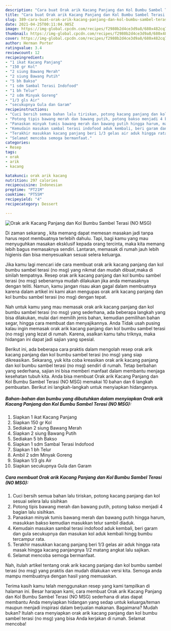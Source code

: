 ```yaml
---
description: "Cara buat Orak arik Kacang Panjang dan Kol Bumbu Sambel Terasi (NO MSG) yang lezat Untuk Jualan"
title: "Cara buat Orak arik Kacang Panjang dan Kol Bumbu Sambel Terasi (NO MSG) yang lezat Untuk Jualan"
slug: 389-cara-buat-orak-arik-kacang-panjang-dan-kol-bumbu-sambel-terasi-no-msg-yang-lezat-untuk-jualan
date: 2021-04-25T00:11:04.985Z
image: https://img-global.cpcdn.com/recipes/f2980b2d4ce3d9a8/680x482cq70/orak-arik-kacang-panjang-dan-kol-bumbu-sambel-terasi-no-msg-foto-resep-utama.jpg
thumbnail: https://img-global.cpcdn.com/recipes/f2980b2d4ce3d9a8/680x482cq70/orak-arik-kacang-panjang-dan-kol-bumbu-sambel-terasi-no-msg-foto-resep-utama.jpg
cover: https://img-global.cpcdn.com/recipes/f2980b2d4ce3d9a8/680x482cq70/orak-arik-kacang-panjang-dan-kol-bumbu-sambel-terasi-no-msg-foto-resep-utama.jpg
author: Herman Porter
ratingvalue: 3.4
reviewcount: 12
recipeingredient:
- "1 ikat Kacang Panjang"
- "150 gr Kol"
- "2 siung Bawang Merah"
- "2 siung Bawang Putih"
- "5 bh Bakso"
- "1 sdm Sambal Terasi Indofood"
- "1 bh Telur"
- "2 sdm Minyak Goreng"
- "1/3 gls Air"
- "secukupnya Gula dan Garam"
recipeinstructions:
- "Cuci bersih semua bahan lalu tiriskan, potong kacang panjang dan kol sesuai selera lalu sisihkan"
- "Potong tipis bawang merah dan bawang putih, potong bakso menjadi 4 bagian lalu sisihkan."
- "Panaskan minyak tumis bawang merah dan bawang putih hingga harum, masukkan bakso kemudian masukkan telur sambil diaduk."
- "Kemudain masukan sambal terasi indofood aduk kembali, beri garam dan gula secukupnya dan masukan kol aduk kembali hingg bumbu tercampur rata."
- "Terakhir masukkan kacang panjang beri 1/3 gelas air aduk hingga rata masak hingga kacang panjangnya 1/2 matang angkat lalu sajikan."
- "Selamat mencoba semoga bermanfaat."
categories:
- Resep
tags:
- orak
- arik
- kacang

katakunci: orak arik kacang 
nutrition: 297 calories
recipecuisine: Indonesian
preptime: "PT21M"
cooktime: "PT55M"
recipeyield: "4"
recipecategory: Dessert

---
```



![Orak arik Kacang Panjang dan Kol Bumbu Sambel Terasi (NO MSG)](https://img-global.cpcdn.com/recipes/f2980b2d4ce3d9a8/680x482cq70/orak-arik-kacang-panjang-dan-kol-bumbu-sambel-terasi-no-msg-foto-resep-utama.jpg)

Di zaman  sekarang , kita memang dapat memesan masakan jadi tanpa harus repot membuatnya terlebih dahulu. Tapi, bagi kamu yang mau menyuguhkan masakan eksklusif kepada orang tercinta, maka kita memang lebih bagus memasaknya sendiri. Lantaran, memasak di rumah jauh lebih higienis dan bisa menyesuaikan sesuai selera keluarga.

Jika kamu lagi mencari ide cara membuat orak arik kacang panjang dan kol bumbu sambel terasi (no msg) yang nikmat dan mudah dibuat,maka di sinilah tempatnya. Resep orak arik kacang panjang dan kol bumbu sambel terasi (no msg)  sebenarnya mudah dilakukan jika anda memasaknya dengan teliti. Namun, kamu jangan risau akan gagal dalam membuatnya 
karena dalam artikel ini kami akan mengupas orak arik kacang panjang dan kol bumbu sambel terasi (no msg) dengan tepat.  



Nah untuk kamu yang mau memasak orak arik kacang panjang dan kol bumbu sambel terasi (no msg) yang sederhana, ada beberapa langkah yang bisa dilakukan, mulai dari memilih jenis bahan, kemudian pemilihan bahan segar, hingga cara membuat dan menyajikannya. Anda Tidak usah pusing kalau ingin memasak orak arik kacang panjang dan kol bumbu sambel terasi (no msg) yang lezat di rumah. Karena, asalkan kamu  tahu triknya, maka hidangan ini dapat jadi sajian yang spesial.

Berikut ini, ada beberapa cara praktis  dalam mengolah resep orak arik kacang panjang dan kol bumbu sambel terasi (no msg) yang siap dikreasikan. Sekarang, yuk kita coba kreasikan orak arik kacang panjang dan kol bumbu sambel terasi (no msg) sendiri di rumah. Tetap berbahan yang sederhana, sajian ini bisa memberi manfaat dalam membantu menjaga kesehatan tubuh kita. Anda bisa membuat Orak arik Kacang Panjang dan Kol Bumbu Sambel Terasi (NO MSG) memakai 10 bahan dan 6 langkah pembuatan. Berikut ini langkah-langkah untuk menyiapkan hidangannya.

<!--inarticleads1-->

##### Bahan-bahan dan bumbu yang dibutuhkan dalam menyiapkan Orak arik Kacang Panjang dan Kol Bumbu Sambel Terasi (NO MSG):

1. Siapkan 1 ikat Kacang Panjang
1. Siapkan 150 gr Kol
1. Sediakan 2 siung Bawang Merah
1. Siapkan 2 siung Bawang Putih
1. Sediakan 5 bh Bakso
1. Siapkan 1 sdm Sambal Terasi Indofood
1. Siapkan 1 bh Telur
1. Ambil 2 sdm Minyak Goreng
1. Siapkan 1/3 gls Air
1. Siapkan secukupnya Gula dan Garam




<!--inarticleads2-->

##### Cara membuat Orak arik Kacang Panjang dan Kol Bumbu Sambel Terasi (NO MSG):

1. Cuci bersih semua bahan lalu tiriskan, potong kacang panjang dan kol sesuai selera lalu sisihkan
1. Potong tipis bawang merah dan bawang putih, potong bakso menjadi 4 bagian lalu sisihkan.
1. Panaskan minyak tumis bawang merah dan bawang putih hingga harum, masukkan bakso kemudian masukkan telur sambil diaduk.
1. Kemudain masukan sambal terasi indofood aduk kembali, beri garam dan gula secukupnya dan masukan kol aduk kembali hingg bumbu tercampur rata.
1. Terakhir masukkan kacang panjang beri 1/3 gelas air aduk hingga rata masak hingga kacang panjangnya 1/2 matang angkat lalu sajikan.
1. Selamat mencoba semoga bermanfaat.




Nah, itulah artikel tentang  orak arik kacang panjang dan kol bumbu sambel terasi (no msg)  yang praktis dan mudah dilakukan versi kita. Semoga anda mampu membuatnya dengan hasil yang memuaskan. 

Terima kasih kamu telah menggunakan resep yang kami tampilkan di halaman ini. Besar harapan kami, cara membuat  Orak arik Kacang Panjang dan Kol Bumbu Sambel Terasi (NO MSG) sederhana di atas dapat membantu Anda menyiapkan hidangan yang sedap untuk keluarga/teman maupun menjadi inspirasi dalam berjualan makanan. Bagaimana? Mudah bukan? Itulah cara menyiapkan orak arik kacang panjang dan kol bumbu sambel terasi (no msg) yang bisa Anda kerjakan di rumah. Selamat mencoba!

